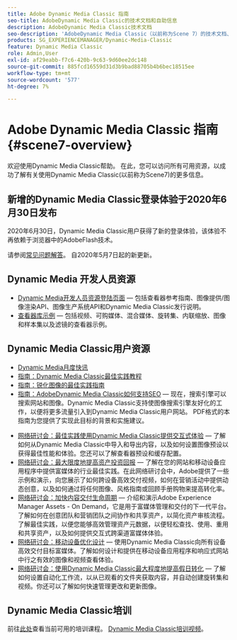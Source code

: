 ```yaml
---
title: Adobe Dynamic Media Classic 指南
seo-title: AdobeDynamic Media Classic的技术文档和自助信息
description: AdobeDynamic Media Classic技术文档
seo-description: 'AdobeDynamic Media Classic（以前称为Scene 7）的技术文档、发行说明和自助资料 '
products: SG_EXPERIENCEMANAGER/Dynamic-Media-Classic
feature: Dynamic Media Classic
role: Admin,User
exl-id: af29eabb-f7c6-420b-9c63-9d60ee2dc148
source-git-commit: 885fcd16559d31d3b9bad88705b4b6bec18515ee
workflow-type: tm+mt
source-wordcount: '577'
ht-degree: 7%

---
```


# Adobe Dynamic Media Classic 指南 {#scene7-overview}

欢迎使用Dynamic Media Classic帮助。 在此，您可以访问所有可用资源，以成功了解有关使用Dynamic Media Classic(以前称为Scene7)的更多信息。

## 新增的Dynamic Media Classic登录体验于2020年6月30日发布

2020年6月30日，Dynamic Media Classic用户获得了新的登录体验，该体验不再依赖于浏览器中的AdobeFlash技术。

请参阅[常见问题解答](new-ui-2020.md)。 自2020年5月7日起的新更新。

## Dynamic Media 开发人员资源

* [Dynamic Media开发人员资源登陆页面](https://experienceleague.adobe.com/docs/dynamic-media-developer-resources.html)  — 包括查看器参考指南、图像提供/图像渲染API、图像生产系统API和Dynamic Media Classic发行说明。
* [查看器库示例](https://landing.adobe.com/zh-Hans/na/dynamic-media/ctir-2755/live-demos.html)  — 包括视频、可购媒体、混合媒体、旋转集、内联缩放、图像和样本集以及滤镜的查看器示例。

## Dynamic Media Classic用户资源

* [Dynamic Media月度快讯](dynamic-media-newsletter.md)
* [指南：Dynamic Media Classic最佳实践教程](https://experienceleague.adobe.com/docs/experience-manager-learn/dynamic-media-classic-tutorial/overview.html)
* [指南：锐化图像的最佳实践指南](/help/assets/s7_sharpening_images.pdf)
* [指南：AdobeDynamic Media Classic如何支持SEO](/help/assets/s7_seo.pdf)  — 现在，搜索引擎可以搜索网站和图像。Dynamic Media Classic支持使图像搜索引擎友好化的工作，以便将更多流量引入到Dynamic Media Classic用户网站。 PDF格式的本指南为您提供了实现此目标的背景和实施建议。
<!-- * [Webinar: Best Practices for Responsive Design](http://offers.adobe.com/en/na/marketing/landings/_40458_responsive_design_live_on_demand_webinar.html) - Learn practical tips on how to improve your mobile strategy. See real-world examples of responsive design in action. Create one master asset that works across multiple devices and increase mobile performance by dynamically changing the resolution of images or the orientation of images for portrait or landscape displays. Learn how to also dynamically crop, scale, or resize images. -->
* [网络研讨会：最佳实践使用Dynamic Media Classic提供交互式体验](http://seminars.adobeconnect.com/p7wb8ej3u6d/)  — 了解如何从Dynamic Media Classic中导入和导出内容，以及如何设置图像预设以获得最佳性能和体验。您还可以了解查看器预设和缓存配置。
* [网络研讨会：最大限度地提高资产投资回报](https://adobecustomersuccess.adobeconnect.com/p5ar3hfrrec/?launcher=false&amp;fcsContent=true&amp;pbMode=normal&amp;proto=true)  — 了解在您的网站和移动设备应用程序中提供富媒体的行业最佳实践。在此网络研讨会中，Adobe提供了一些示例和演示，向您展示了如何跨设备高效交付视频，如何在营销活动中提供动态创意，以及如何通过将任何图像、风格指南或回顾手册购物来提高转化率。
* [网络研讨会：加快内容交付生命周期](https://adobecustomersuccess.adobeconnect.com/p88ducm9pqv/)  — 介绍和演示Adobe Experience Manager Assets - On Demand，它是用于富媒体管理和交付的下一代平台。了解如何在创意团队和营销团队之间协作和共享资产，以简化资产审核流程。 了解最佳实践，以便您能够高效管理资产元数据，以便轻松查找、使用、重用和共享资产，以及如何提供交互式跨渠道富媒体体验。
* [网络研讨会：移动设备优化设计](https://adobecustomersuccess.adobeconnect.com/p6oqd3wydif/?launcher=false&amp;fcsContent=true&amp;pbMode=normal&amp;proto=true)  — 使用Dynamic Media Classic向所有设备高效交付目标富媒体。了解如何设计和提供在移动设备应用程序和响应式网站中行之有效的图像和视频查看体验。
* [网络研讨会：使用Dynamic Media Classic最大程度地提高假日转化](https://adobecustomersuccess.adobeconnect.com/p32n1yr85c9/?proto=true)  — 了解如何设置自动化工作流，以从已观看的文件夹获取内容，并自动创建旋转集和视频。你还可以了解如何快速管理更改和更新图像。

## Dynamic Media Classic培训

前往[此处](https://learning.adobe.com/catalog.html#product=adobe-scene7)查看当前可用的培训课程。
[Dynamic Media Classic培训视频](/help/training-videos.md)。
